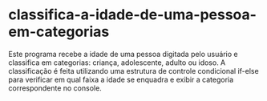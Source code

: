 # classifica-a-idade-de-uma-pessoa-em-categorias
Este programa recebe a idade de uma pessoa digitada pelo usuário e classifica em categorias: criança, adolescente, adulto ou idoso. A classificação é feita utilizando uma estrutura de controle condicional if-else para verificar em qual faixa a idade se enquadra e exibir a categoria correspondente no console.
